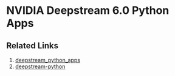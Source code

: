 # NVIDIA Deepstream 6.0 Python Apps

## Related Links

1. [deepstream_python_apps](https://github.com/NVIDIA-AI-IOT/deepstream_python_apps)
2. [deepstream-python](https://github.com/ml6team/deepstream-python)
